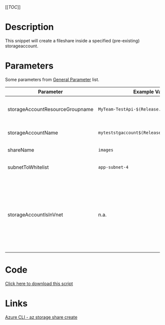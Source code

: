 [[_TOC_]]

# Description
This snippet will create a fileshare inside a specified (pre-existing) storageaccount.

# Parameters
Some parameters from [General Parameter](/Azure/Azure-CLI-Snippets) list.

| Parameter | Example Value | Description |
|--|--|--|
| storageAccountResourceGroupname | `MyTeam-TestApi-$(Release.EnvironmentName)` | The resourcegroup where the storageaccount resides in |
| storageAccountName | `myteststgaccount$(Release.EnvironmentName)` | The name of the storageaccount which will be used |
| shareName | `images` | The name of the fileshare |
| subnetToWhitelist | `app-subnet-4` | The name for the subnet to whitelist on the storage account. |
| storageAccountIsInVnet | n.a. | If you pass this switch (as `-storageAccountIsInVnet` without any value) it will make sure the subnet (you need to whitelist your Azure DevOps subnet before you can create a fileshare in a private storage account) agent is whitelisted. |

# Code
[Click here to download this script](../../../../src/Storage-Accounts/Create-Fileshare-in-Storageaccount.ps1)

# Links

[Azure CLI - az storage share create](https://docs.microsoft.com/en-us/cli/azure/storage/share?view=azure-cli-latest#az_storage_share_create)
